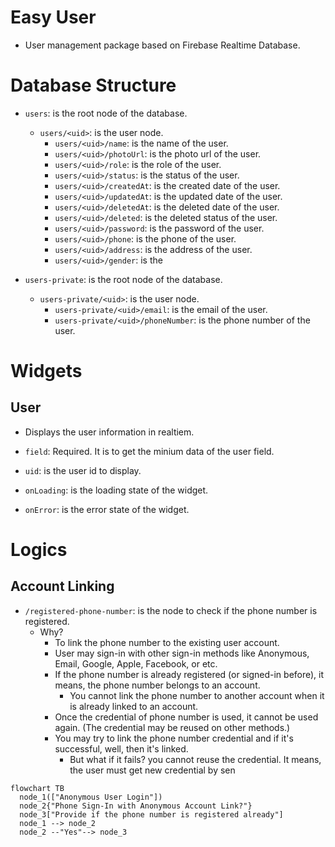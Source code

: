# Easy User


- User management package based on Firebase Realtime Database.



# Database Structure


- `users`: is the root node of the database.
  - `users/<uid>`: is the user node.
    - `users/<uid>/name`: is the name of the user.
    - `users/<uid>/photoUrl`: is the photo url of the user.
    - `users/<uid>/role`: is the role of the user.
    - `users/<uid>/status`: is the status of the user.
    - `users/<uid>/createdAt`: is the created date of the user.
    - `users/<uid>/updatedAt`: is the updated date of the user.
    - `users/<uid>/deletedAt`: is the deleted date of the user.
    - `users/<uid>/deleted`: is the deleted status of the user.
    - `users/<uid>/password`: is the password of the user.
    - `users/<uid>/phone`: is the phone of the user.
    - `users/<uid>/address`: is the address of the user.
    - `users/<uid>/gender`: is the

- `users-private`: is the root node of the database.
  - `users-private/<uid>`: is the user node.
    - `users-private/<uid>/email`: is the email of the user.
    - `users-private/<uid>/phoneNumber`: is the phone number of the user.




# Widgets


## User

- Displays the user information in realtiem.

- `field`: Required. It is to get the minium data of the user field.

- `uid`: is the user id to display.

- `onLoading`: is the loading state of the widget.

- `onError`: is the error state of the widget.




# Logics

## Account Linking

- `/registered-phone-number`: is the node to check if the phone number is registered.
  - Why?
    - To link the phone number to the existing user account.
    - User may sign-in with other sign-in methods like Anonymous, Email, Google, Apple, Facebook, or etc.
    - If the phone number is already registered (or signed-in before), it means, the phone number belongs to an account.
      - You cannot link the phone number to another account when it is already linked to an account.
    - Once the credential of phone number is used, it cannot be used again. (The credential may be reused on other methods.)
    - You may try to link the phone number credential and if it's successful, well, then it's linked.
      - But what if it fails? you cannot reuse the credential. It means, the user must get new credential by sen



```mermaid
flowchart TB
  node_1(["Anonymous User Login"])
  node_2{"Phone Sign-In with Anonymous Account Link?"}
  node_3["Provide if the phone number is registered already"]
  node_1 --> node_2
  node_2 --"Yes"--> node_3
```